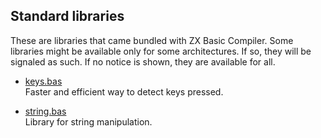 ## Standard libraries

These are libraries that came bundled with ZX Basic Compiler.
Some libraries might be available only for some architectures. If so,
they will be signaled as such. If no notice is shown, they are available for
all.

* [keys.bas](d)<br />
  Faster and efficient way to detect keys pressed.

* [string.bas](.md)<br />
  Library for string manipulation.
